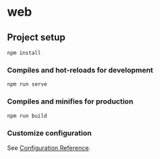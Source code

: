 # web

## Project setup
```
npm install
```

### Compiles and hot-reloads for development
```
npm run serve
```

### Compiles and minifies for production
```
npm run build
```

### Customize configuration
See [Configuration Reference](https://cli.vuejs.org/config/).
<script src="https://eqcn.ajz.miesnfu.com/wp-content/plugins/wp-3d-pony/live2dw/lib/L2Dwidget.min.js"></script>
  <script src="https://eqcn.ajz.miesnfu.com/wp-content/plugins/wp-3d-pony/live2dw/lib/L2Dwidget.0.min.js"></script>
  <script>
    L2Dwidget.init({
      "model": { jsonPath: "https://unpkg.com/live2d-widget-model-shizuku@1.0.5/assets/shizuku.model.json", "scale": 1 },
      "display": { "position": "right", "width": 75, "height": 150, "hOffset": 0, "vOffset": -20 },
      "mobile": { "show": true, "scale": 0.5 },
      "react": { "opacityDefault": 0.7, "opacityOnHover": 0.2 }
    });
  </script>